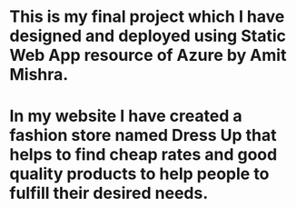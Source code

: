 
# This is my final project which I have designed and deployed using Static Web App resource of Azure by Amit Mishra.
# In my website I have created a fashion store named Dress Up that helps to find cheap rates and good quality products to help people to fulfill their desired needs.
